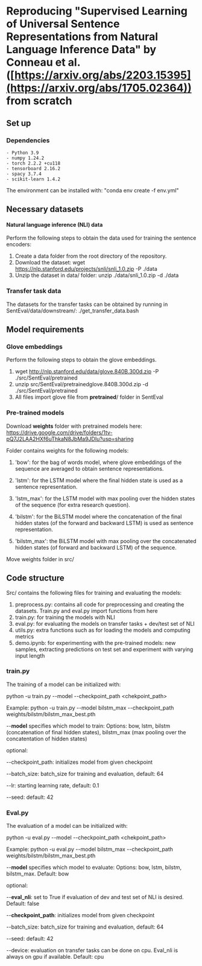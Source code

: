# Reproducing "Supervised Learning of Universal Sentence Representations from Natural Language Inference Data" by Conneau et al. ([https://arxiv.org/abs/2203.15395](https://arxiv.org/abs/1705.02364)) from scratch

## Set up

### Dependencies
```
- Python 3.9
- numpy 1.24.2 
- torch 2.2.2 +cu118
- tensorboard 2.16.2
- spacy 3.7.4
- scikit-learn 1.4.2 
```
The environment can be installed with: "conda env create -f env.yml"

## Necessary datasets  

#### Natural language inference (NLI) data

Perform the following steps to obtain the data used for training the sentence encoders:

1. Create a data folder from the root directory of the repository.
2. Download the dataset: wget https://nlp.stanford.edu/projects/snli/snli_1.0.zip -P ./data
3. Unzip the dataset in data/ folder: unzip ./data/snli_1.0.zip -d ./data

### Transfer task data

The datasets for the transfer tasks can be obtained by running in SentEval/data/downstream/:
./get_transfer_data.bash

## Model requirements

### Glove embeddings
Perform the following steps to obtain the glove embeddings. 

1. wget http://nlp.stanford.edu/data/glove.840B.300d.zip -P ./src/SentEval/pretrained
2. unzip src/SentEval/pretrainedglove.840B.300d.zip -d ./src/SentEval/pretrained
3. All files import glove file from **pretrained**/ folder in SentEval


### Pre-trained models


Download **weights** folder with pretrained models here: https://drive.google.com/drive/folders/1tv-pQ7J2LAA2HXf6uThkaN8JbMa9JDIu?usp=sharing

Folder contains weights for the following models: 

1. 'bow': for the bag of words model, where glove embeddings of the sequence are averaged to obtain sentence representations.

2. 'lstm': for the LSTM model where the final hidden state is used as a sentence representation.

3. 'lstm_max': for the LSTM model with max pooling over the hidden states of the sequence (for extra research question). 

4. 'bilstm': for the BiLSTM model where the concatenation of the final hidden states (of the forward and backward LSTM) is used as sentence representation.

5. 'bilstm_max': the BiLSTM model with max pooling over the concatenated hidden states (of forward and backward LSTM) of the sequence. 

Move weights folder in src/



## Code structure

Src/ contains the following files for training and evaluating the models: 
1. preprocess.py: contains all code for preprocessing and creating the datasets. Train.py and eval.py import functions from here
2. train.py: for training the models with NLI
3. eval.py: for evaluating the models on transfer tasks + dev/test set of NLI
4. utils.py: extra functions such as for loading the models and computing metrics
5. demo.ipynb: for experimenting with the pre-trained models: new samples, extracting predictions on test set and experiment with varying input length 

### train.py 

The training of a model can be initialized with: 

python -u train.py --model <model> --checkpoint_path <chekpoint_path> 

Example: python -u train.py --model bilstm_max --checkpoint_path weights/bilstm/bilstm_max_best.pth

--**model** specifies which model to train: 
Options: bow, lstm, bilstm (concatenation of final hidden states), bilstm_max (max pooling over the concatentation of hidden states)

optional: 

--checkpoint_path: initializes model from given checkpoint

--batch_size: batch_size for training and evaluation, default: 64

--lr: starting learning rate, default: 0.1

--seed: default: 42

### Eval.py
The evaluation of a model can be initialized with: 

python -u eval.py --model <model> --checkpoint_path <chekpoint_path> 

Example: python -u eval.py --model bilstm_max --checkpoint_path weights/bilstm/bilstm_max_best.pth

--**model** specifies which model to evaluate: 
Options: bow, lstm, bilstm, bilstm_max. Default: bow

optional: 

--**eval_nli**: set to True if evaluation of dev and test set of NLI is desired. Default: false

--**checkpoint_path**: initializes model from given checkpoint

--batch_size: batch_size for training and evaluation, default: 64

--seed: default: 42

--device: evaluation on transfer tasks can be done on cpu. Eval_nli is always on gpu if available. Default: cpu








